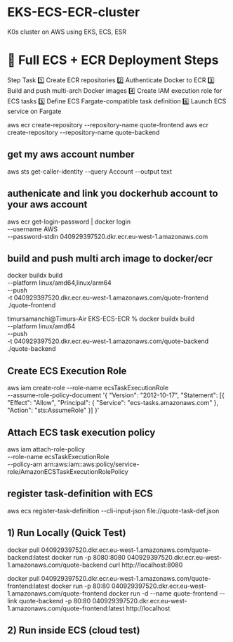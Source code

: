 # EKS-ECS-ECR-cluster
K0s cluster on AWS using EKS, ECS, ESR



# 🚀 Full ECS + ECR Deployment Steps
Step	Task
1️⃣	Create ECR repositories
2️⃣	Authenticate Docker to ECR
3️⃣	Build and push multi-arch Docker images
4️⃣	Create IAM execution role for ECS tasks
5️⃣	Define ECS Fargate-compatible task definition
6️⃣	Launch ECS service on Fargate


aws ecr create-repository --repository-name quote-frontend
aws ecr create-repository --repository-name quote-backend

## get my aws account number
aws sts get-caller-identity --query Account --output text


## authenicate and link you dockerhub account to your aws account
aws ecr get-login-password | docker login \
  --username AWS \
  --password-stdin 040929397520.dkr.ecr.eu-west-1.amazonaws.com


## build and push multi arch image to docker/ecr
docker buildx build \
  --platform linux/amd64,linux/arm64 \
  --push \
  -t 040929397520.dkr.ecr.eu-west-1.amazonaws.com/quote-frontend ./quote-frontend

timursamanchi@Timurs-Air EKS-ECS-ECR % docker buildx build \
  --platform linux/amd64 \
  --push \
  -t 040929397520.dkr.ecr.eu-west-1.amazonaws.com/quote-backend ./quote-backend

## Create ECS Execution Role
aws iam create-role --role-name ecsTaskExecutionRole \
  --assume-role-policy-document '{
    "Version": "2012-10-17",
    "Statement": [{
      "Effect": "Allow",
      "Principal": { "Service": "ecs-tasks.amazonaws.com" },
      "Action": "sts:AssumeRole"
    }]
  }'

## Attach ECS task execution policy
aws iam attach-role-policy \
  --role-name ecsTaskExecutionRole \
  --policy-arn arn:aws:iam::aws:policy/service-role/AmazonECSTaskExecutionRolePolicy

## register task-definition with ECS
  aws ecs register-task-definition --cli-input-json file://quote-task-def.json


## 1) Run Locally (Quick Test)
docker pull 040929397520.dkr.ecr.eu-west-1.amazonaws.com/quote-backend:latest
docker run -p 8080:8080 040929397520.dkr.ecr.eu-west-1.amazonaws.com/quote-backend
curl http://localhost:8080


docker pull 040929397520.dkr.ecr.eu-west-1.amazonaws.com/quote-frontend:latest
docker run -p 80:80 040929397520.dkr.ecr.eu-west-1.amazonaws.com/quote-frontend
docker run -d --name quote-frontend --link quote-backend -p 80:80 040929397520.dkr.ecr.eu-west-1.amazonaws.com/quote-frontend:latest
http://localhost


## 2) Run inside ECS (cloud test)
